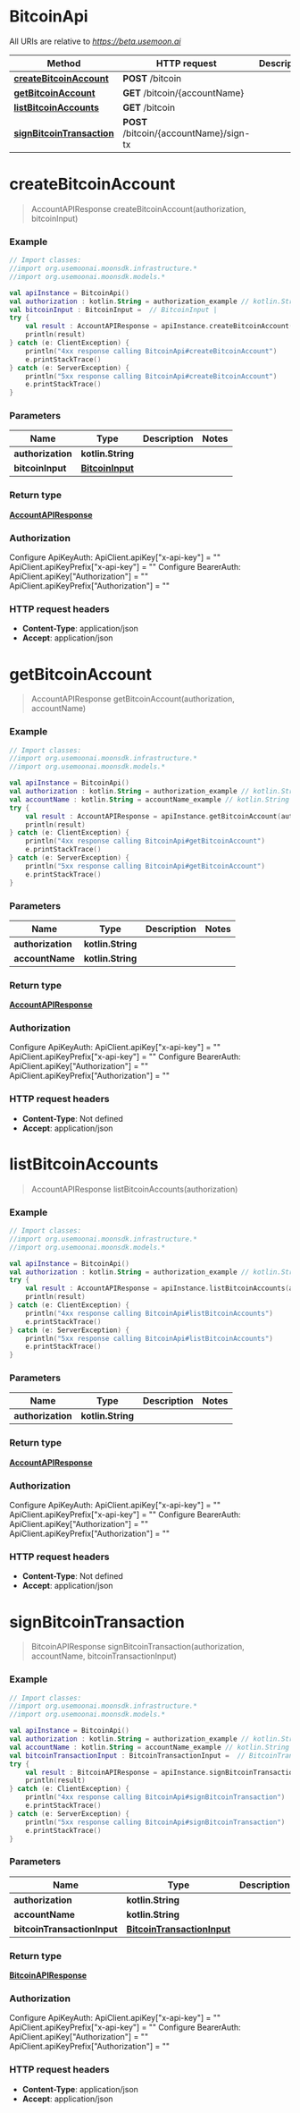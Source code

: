 # BitcoinApi

All URIs are relative to *https://beta.usemoon.ai*

Method | HTTP request | Description
------------- | ------------- | -------------
[**createBitcoinAccount**](BitcoinApi.md#createBitcoinAccount) | **POST** /bitcoin | 
[**getBitcoinAccount**](BitcoinApi.md#getBitcoinAccount) | **GET** /bitcoin/{accountName} | 
[**listBitcoinAccounts**](BitcoinApi.md#listBitcoinAccounts) | **GET** /bitcoin | 
[**signBitcoinTransaction**](BitcoinApi.md#signBitcoinTransaction) | **POST** /bitcoin/{accountName}/sign-tx | 


<a id="createBitcoinAccount"></a>
# **createBitcoinAccount**
> AccountAPIResponse createBitcoinAccount(authorization, bitcoinInput)



### Example
```kotlin
// Import classes:
//import org.usemoonai.moonsdk.infrastructure.*
//import org.usemoonai.moonsdk.models.*

val apiInstance = BitcoinApi()
val authorization : kotlin.String = authorization_example // kotlin.String | 
val bitcoinInput : BitcoinInput =  // BitcoinInput | 
try {
    val result : AccountAPIResponse = apiInstance.createBitcoinAccount(authorization, bitcoinInput)
    println(result)
} catch (e: ClientException) {
    println("4xx response calling BitcoinApi#createBitcoinAccount")
    e.printStackTrace()
} catch (e: ServerException) {
    println("5xx response calling BitcoinApi#createBitcoinAccount")
    e.printStackTrace()
}
```

### Parameters

Name | Type | Description  | Notes
------------- | ------------- | ------------- | -------------
 **authorization** | **kotlin.String**|  |
 **bitcoinInput** | [**BitcoinInput**](BitcoinInput.md)|  |

### Return type

[**AccountAPIResponse**](AccountAPIResponse.md)

### Authorization


Configure ApiKeyAuth:
    ApiClient.apiKey["x-api-key"] = ""
    ApiClient.apiKeyPrefix["x-api-key"] = ""
Configure BearerAuth:
    ApiClient.apiKey["Authorization"] = ""
    ApiClient.apiKeyPrefix["Authorization"] = ""

### HTTP request headers

 - **Content-Type**: application/json
 - **Accept**: application/json

<a id="getBitcoinAccount"></a>
# **getBitcoinAccount**
> AccountAPIResponse getBitcoinAccount(authorization, accountName)



### Example
```kotlin
// Import classes:
//import org.usemoonai.moonsdk.infrastructure.*
//import org.usemoonai.moonsdk.models.*

val apiInstance = BitcoinApi()
val authorization : kotlin.String = authorization_example // kotlin.String | 
val accountName : kotlin.String = accountName_example // kotlin.String | 
try {
    val result : AccountAPIResponse = apiInstance.getBitcoinAccount(authorization, accountName)
    println(result)
} catch (e: ClientException) {
    println("4xx response calling BitcoinApi#getBitcoinAccount")
    e.printStackTrace()
} catch (e: ServerException) {
    println("5xx response calling BitcoinApi#getBitcoinAccount")
    e.printStackTrace()
}
```

### Parameters

Name | Type | Description  | Notes
------------- | ------------- | ------------- | -------------
 **authorization** | **kotlin.String**|  |
 **accountName** | **kotlin.String**|  |

### Return type

[**AccountAPIResponse**](AccountAPIResponse.md)

### Authorization


Configure ApiKeyAuth:
    ApiClient.apiKey["x-api-key"] = ""
    ApiClient.apiKeyPrefix["x-api-key"] = ""
Configure BearerAuth:
    ApiClient.apiKey["Authorization"] = ""
    ApiClient.apiKeyPrefix["Authorization"] = ""

### HTTP request headers

 - **Content-Type**: Not defined
 - **Accept**: application/json

<a id="listBitcoinAccounts"></a>
# **listBitcoinAccounts**
> AccountAPIResponse listBitcoinAccounts(authorization)



### Example
```kotlin
// Import classes:
//import org.usemoonai.moonsdk.infrastructure.*
//import org.usemoonai.moonsdk.models.*

val apiInstance = BitcoinApi()
val authorization : kotlin.String = authorization_example // kotlin.String | 
try {
    val result : AccountAPIResponse = apiInstance.listBitcoinAccounts(authorization)
    println(result)
} catch (e: ClientException) {
    println("4xx response calling BitcoinApi#listBitcoinAccounts")
    e.printStackTrace()
} catch (e: ServerException) {
    println("5xx response calling BitcoinApi#listBitcoinAccounts")
    e.printStackTrace()
}
```

### Parameters

Name | Type | Description  | Notes
------------- | ------------- | ------------- | -------------
 **authorization** | **kotlin.String**|  |

### Return type

[**AccountAPIResponse**](AccountAPIResponse.md)

### Authorization


Configure ApiKeyAuth:
    ApiClient.apiKey["x-api-key"] = ""
    ApiClient.apiKeyPrefix["x-api-key"] = ""
Configure BearerAuth:
    ApiClient.apiKey["Authorization"] = ""
    ApiClient.apiKeyPrefix["Authorization"] = ""

### HTTP request headers

 - **Content-Type**: Not defined
 - **Accept**: application/json

<a id="signBitcoinTransaction"></a>
# **signBitcoinTransaction**
> BitcoinAPIResponse signBitcoinTransaction(authorization, accountName, bitcoinTransactionInput)



### Example
```kotlin
// Import classes:
//import org.usemoonai.moonsdk.infrastructure.*
//import org.usemoonai.moonsdk.models.*

val apiInstance = BitcoinApi()
val authorization : kotlin.String = authorization_example // kotlin.String | 
val accountName : kotlin.String = accountName_example // kotlin.String | 
val bitcoinTransactionInput : BitcoinTransactionInput =  // BitcoinTransactionInput | 
try {
    val result : BitcoinAPIResponse = apiInstance.signBitcoinTransaction(authorization, accountName, bitcoinTransactionInput)
    println(result)
} catch (e: ClientException) {
    println("4xx response calling BitcoinApi#signBitcoinTransaction")
    e.printStackTrace()
} catch (e: ServerException) {
    println("5xx response calling BitcoinApi#signBitcoinTransaction")
    e.printStackTrace()
}
```

### Parameters

Name | Type | Description  | Notes
------------- | ------------- | ------------- | -------------
 **authorization** | **kotlin.String**|  |
 **accountName** | **kotlin.String**|  |
 **bitcoinTransactionInput** | [**BitcoinTransactionInput**](BitcoinTransactionInput.md)|  |

### Return type

[**BitcoinAPIResponse**](BitcoinAPIResponse.md)

### Authorization


Configure ApiKeyAuth:
    ApiClient.apiKey["x-api-key"] = ""
    ApiClient.apiKeyPrefix["x-api-key"] = ""
Configure BearerAuth:
    ApiClient.apiKey["Authorization"] = ""
    ApiClient.apiKeyPrefix["Authorization"] = ""

### HTTP request headers

 - **Content-Type**: application/json
 - **Accept**: application/json

